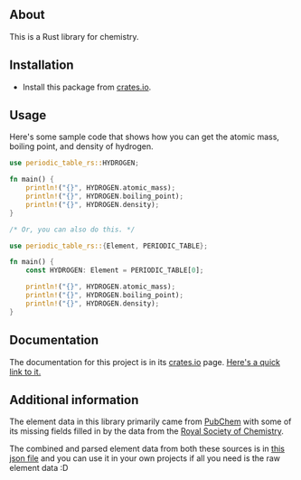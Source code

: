
## About

This is a Rust library for chemistry.

## Installation

* Install this package from [crates.io](https://crates.io/crates/periodic-table-rs).

## Usage

Here's some sample code that shows how you can get the atomic mass, boiling point, and density of hydrogen. 

```rust
use periodic_table_rs::HYDROGEN;

fn main() {
    println!("{}", HYDROGEN.atomic_mass);
    println!("{}", HYDROGEN.boiling_point);
    println!("{}", HYDROGEN.density);
}
```
```rust
/* Or, you can also do this. */

use periodic_table_rs::{Element, PERIODIC_TABLE};

fn main() {
    const HYDROGEN: Element = PERIODIC_TABLE[0];

    println!("{}", HYDROGEN.atomic_mass);
    println!("{}", HYDROGEN.boiling_point);
    println!("{}", HYDROGEN.density);
}
```

## Documentation

The documentation for this project is in its [crates.io](https://crates.io/crates/periodic-table-rs) page.
[Here's a quick link to it.](https://docs.rs/periodic-table-rs/0.1.0/periodic_table_rs/)

## Additional information

The element data in this library primarily came from [PubChem](https://pubchem.ncbi.nlm.nih.gov/periodic-table/) with some of its missing fields filled in by the data from the [Royal Society of Chemistry](https://www.rsc.org/periodic-table). 

The combined and parsed element data from both these sources is in [this json file](https://github.com/eliaxelang007/Periodic-Table-Rs/blob/master/_data_formatting/final.json) and you can use it in your own projects if all you need is the raw element data :D